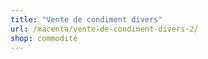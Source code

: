 ```yaml
---
title: "Vente de condiment divers"
url: /macenta/vente-de-condiment-divers-2/
shop: commodité
---
```

